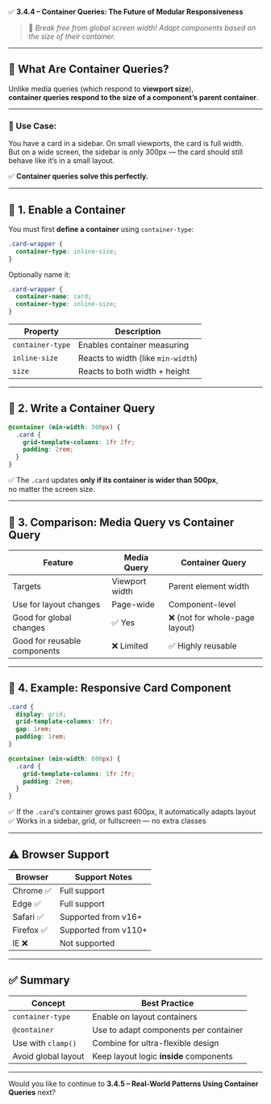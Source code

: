 ✅ **3.4.4 – Container Queries: The Future of Modular Responsiveness**

> 🎯 _Break free from global screen width! Adapt components based on the size of their container._

---

## 🧠 What Are Container Queries?

Unlike media queries (which respond to **viewport size**),  
**container queries respond to the size of a component’s parent container**.

---

### 🔧 Use Case:

You have a card in a sidebar. On small viewports, the card is full width.  
But on a wide screen, the sidebar is only 300px — the card should still behave like it’s in a small layout.

✅ **Container queries solve this perfectly.**

---

## 🧱 1. Enable a Container

You must first **define a container** using `container-type`:

```css
.card-wrapper {
  container-type: inline-size;
}
```

Optionally name it:

```css
.card-wrapper {
  container-name: card;
  container-type: inline-size;
}
```

|Property|Description|
|---|---|
|`container-type`|Enables container measuring|
|`inline-size`|Reacts to width (like `min-width`)|
|`size`|Reacts to both width + height|

---

## 🧪 2. Write a Container Query

```css
@container (min-width: 500px) {
  .card {
    grid-template-columns: 1fr 2fr;
    padding: 2rem;
  }
}
```

✅ The `.card` updates **only if its container is wider than 500px**,  
no matter the screen size.

---

## 🔁 3. Comparison: Media Query vs Container Query

|Feature|Media Query|Container Query|
|---|---|---|
|Targets|Viewport width|Parent element width|
|Use for layout changes|Page-wide|Component-level|
|Good for global changes|✅ Yes|❌ (not for whole-page layout)|
|Good for reusable components|❌ Limited|✅ Highly reusable|

---

## 🔧 4. Example: Responsive Card Component

```css
.card {
  display: grid;
  grid-template-columns: 1fr;
  gap: 1rem;
  padding: 1rem;
}

@container (min-width: 600px) {
  .card {
    grid-template-columns: 1fr 2fr;
    padding: 2rem;
  }
}
```

✅ If the `.card`'s container grows past 600px, it automatically adapts layout  
✅ Works in a sidebar, grid, or fullscreen — no extra classes

---

## ⚠️ Browser Support

|Browser|Support Notes|
|---|---|
|Chrome ✅|Full support|
|Edge ✅|Full support|
|Safari ✅|Supported from v16+|
|Firefox ✅|Supported from v110+|
|IE ❌|Not supported|

---

## ✅ Summary

|Concept|Best Practice|
|---|---|
|`container-type`|Enable on layout containers|
|`@container`|Use to adapt components per container|
|Use with `clamp()`|Combine for ultra-flexible design|
|Avoid global layout|Keep layout logic **inside** components|

---

Would you like to continue to **3.4.5 – Real-World Patterns Using Container Queries** next?